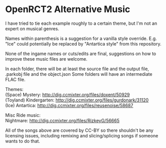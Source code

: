# OpenRCT2 Alternative Music

I have tried to tie each example roughly to a certain theme, but I'm not an expert on musical genres.

Names within parenthesis is a suggestion for a vanilla style override. E.g. "Ice" could potentially be replaced by "Antartica style" from this repository.

None of the ingame names or cuts/edits are final, suggestions on how to improve these music files are welcome.

In each folder, there will be at least the source file and the output file, .parkobj file and the object.json
Some folders will have an intermediate FLAC file.


Themes: <br>
(Space) Mystery: http://dig.ccmixter.org/files/doxent/50929 <br>
(Toyland) Kindergarten: http://dig.ccmixter.org/files/gurdonark/31120 <br>
(Ice) Antartica: http://dig.ccmixter.org/files/reusenoise/58687 <br>


Misc Ride music: <br>
Nightmare: http://dig.ccmixter.org/files/RizkeyG/56665 <br>

All of the songs above are covered by CC-BY so there shouldn't be any licensing issues, including remixing and slicing/splicing songs if someone wants to do that.
